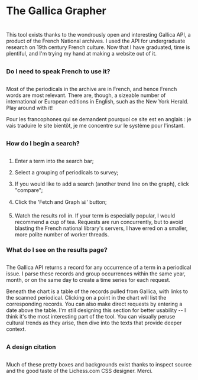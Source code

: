# The Gallica Grapher
# 

This tool exists thanks to the wondrously open and interesting Gallica API,
a product of the French National archives. I used the API for undergraduate research on
19th century French culture. Now that I have
graduated, time is plentiful, and I'm trying my hand at making a website out of it.
## 
### Do I need to speak French to use it?
## 
Most of the periodicals in the archive are in French, and hence French words are most relevant. There are, though, a sizeable number of international or 
European editions in English, such as the New York Herald. Play around with it!  

Pour les francophones qui se demandent pourquoi ce site est en anglais : je vais traduire le site bientôt, je me concentre sur le système pour l'instant.

##
### How do I begin a search?  
##  
1. Enter a term into the search bar;  


2. Select a grouping of periodicals to survey;
3. If you would like to add a search (another trend line on the graph), click "compare";
3. Click the 'Fetch and Graph 📊' button;
4. Watch the results roll in. If your term is especially popular, I would recommend a cup of tea. Requests are run concurrently, but to avoid 
blasting the French national library's servers, I have erred on a smaller, more polite number of worker threads.
### What do I see on the results page?
## 
The Gallica API returns a record for any occurrence of a term in a periodical issue. I parse these records
and group occurrences within the same year, month, or on the same day to create a time series for each request.  

Beneath the chart is a table of the records pulled from Gallica, with links to the scanned periodical. Clicking on
a point in the chart will list the corresponding records. You can also make direct requests by entering
a date above the table. I'm still designing this section for better usability -- I think it's the most
interesting part of the tool. You can visually peruse cultural trends as they arise, then dive into the texts that 
provide deeper context.
## 
### A design citation
##
Much of these pretty boxes and backgrounds exist thanks to inspect source and the good taste of the Lichess.com CSS designer. Merci.
